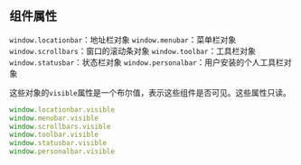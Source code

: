 

## 组件属性

`window.locationbar`：地址栏对象
`window.menubar`：菜单栏对象
`window.scrollbars`：窗口的滚动条对象
`window.toolbar`：工具栏对象
`window.statusbar`：状态栏对象
`window.personalbar`：用户安装的个人工具栏对象

这些对象的`visible`属性是一个布尔值，表示这些组件是否可见。这些属性只读。

```js
window.locationbar.visible
window.menubar.visible
window.scrollbars.visible
window.toolbar.visible
window.statusbar.visible
window.personalbar.visible
```